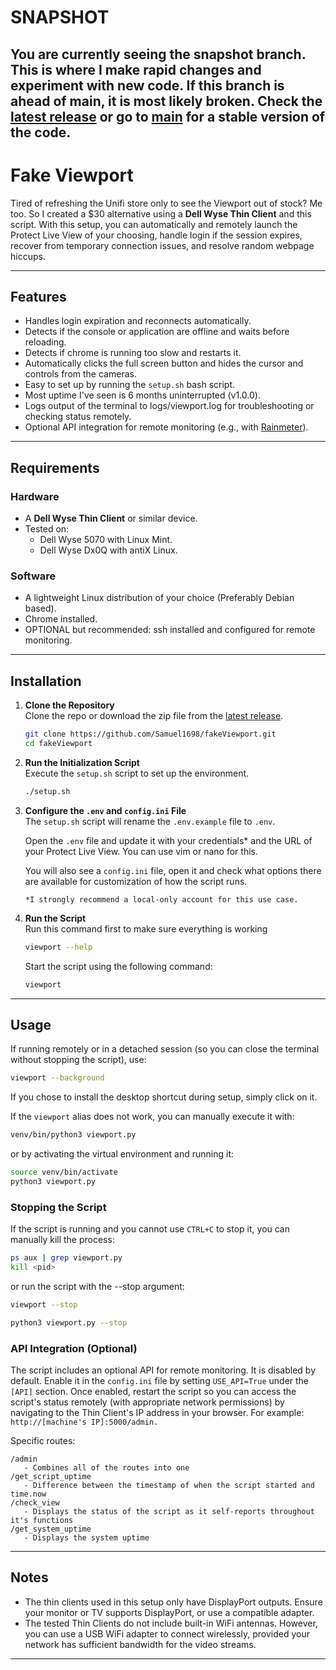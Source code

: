 # SNAPSHOT
You are currently seeing the snapshot branch. This is where I make rapid changes and experiment with new code. If this branch is ahead of main, it is most likely broken. 
Check the [latest release](https://github.com/Samuel1698/fakeViewport/releases) or go to [main](https://github.com/Samuel1698/fakeViewport/tree/main) for a stable version of the code.
---

# Fake Viewport

Tired of refreshing the Unifi store only to see the Viewport out of stock? Me too. So I created a $30 alternative using a **Dell Wyse Thin Client** and this script. With this setup, you can automatically and remotely launch the Protect Live View of your choosing, handle login if the session expires, recover from temporary connection issues, and resolve random webpage hiccups.

---

## Features

- Handles login expiration and reconnects automatically.
- Detects if the console or application are offline and waits before reloading.
- Detects if chrome is running too slow and restarts it.
- Automatically clicks the full screen button and hides the cursor and controls from the cameras.
- Easy to set up by running the `setup.sh` bash script.
- Most uptime I've seen is 6 months uninterrupted (v1.0.0). 
- Logs output of the terminal to logs/viewport.log for troubleshooting or checking status remotely.
- Optional API integration for remote monitoring (e.g., with [Rainmeter](https://www.rainmeter.net/)).

---

## Requirements

### Hardware
- A **Dell Wyse Thin Client** or similar device.
- Tested on:
  - Dell Wyse 5070 with Linux Mint. 
  - Dell Wyse Dx0Q with antiX Linux.

### Software
- A lightweight Linux distribution of your choice (Preferably Debian based).
- Chrome installed.
- OPTIONAL but recommended: ssh installed and configured for remote monitoring.

---

## Installation

1. **Clone the Repository**  
   Clone the repo or download the zip file from the [latest release](https://github.com/Samuel1698/fakeViewport/releases).

   ```bash
   git clone https://github.com/Samuel1698/fakeViewport.git
   cd fakeViewport
   ```

2. **Run the Initialization Script**  
   Execute the `setup.sh` script to set up the environment.

   ```bash
   ./setup.sh
   ```

3. **Configure the `.env` and `config.ini` File**  
   The `setup.sh` script will rename the `.env.example` file to `.env`. 
   
   Open the `.env` file and update it with your credentials* and the URL of your Protect Live View. You can use vim or nano for this.

   You will also see a `config.ini` file, open it and check what options there are available for customization of how the script runs.
   ```
   *I strongly recommend a local-only account for this use case.
   ```
4. **Run the Script**  
   Run this command first to make sure everything is working
   ```bash
   viewport --help
   ```

   Start the script using the following command:
   ```bash
   viewport
   ```

---

## Usage
   If running remotely or in a detached session (so you can close the terminal without stopping the script), use:
   ```bash
   viewport --background
   ```

   If you chose to install the desktop shortcut during setup, simply click on it.

   If the `viewport` alias does not work, you can manually execute it with:
   ```bash
   venv/bin/python3 viewport.py
   ```
   or by activating the virtual environment and running it:
   ```bash
   source venv/bin/activate
   python3 viewport.py
   ```

### Stopping the Script
If the script is running and you cannot use `CTRL+C` to stop it, you can manually kill the process: 
```bash
ps aux | grep viewport.py
kill <pid>
```
or run the script with the --stop argument:
```bash
viewport --stop
```
```bash
python3 viewport.py --stop
```

### API Integration (Optional)
The script includes an optional API for remote monitoring. It is disabled by default. Enable it in the `config.ini` file by setting `USE_API=True` under the `[API]` section. Once enabled, restart the script so you can access the script's status remotely (with appropriate network permissions) by navigating to the Thin Client's IP address in your browser. For example: `http://[machine's IP]:5000/admin.`

Specific routes:
```
/admin
   - Combines all of the routes into one
/get_script_uptime
   - Difference between the timestamp of when the script started and time.now
/check_view
   - Displays the status of the script as it self-reports throughout it's functions
/get_system_uptime
   - Displays the system uptime
```

---

## Notes

- The thin clients used in this setup only have DisplayPort outputs. Ensure your monitor or TV supports DisplayPort, or use a compatible adapter.
- The tested Thin Clients do not include built-in WiFi antennas. However, you can use a USB WiFi adapter to connect wirelessly, provided your network has sufficient bandwidth for the video streams.

---
